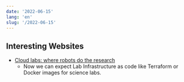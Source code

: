 ```yaml
---
date: '2022-06-15'
lang: 'en'
slug: '/2022-06-15'
---
```


## Interesting Websites

- [Cloud labs: where robots do the research](https://www.nature.com/articles/d41586-022-01618-x)
  - Now we can expect Lab Infrastructure as code like Terraform or Docker images for science labs.

